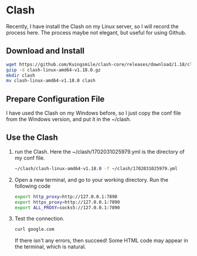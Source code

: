# Clash
Recently, I have install the Clash on my Linux server, so I will record the process here. The process maybe not elegant, but useful for using Github.

## Download and Install

``` bash
wget https://github.com/Kuingsmile/clash-core/releases/download/1.18/clash-linux-amd64-v1.18.0.gz
gzip -d clash-linux-amd64-v1.18.0.gz
mkdir clash
mv clash-linux-amd64-v1.18.0 clash
```
## Prepare Configuration File

I have used the Clash on my Windows before, so I just copy the conf file from the Windows version, and put it in the ~/clash.

## Use the Clash
1. run the Clash. 
   Here the ~/clash/1702031025979.yml is the directory of my conf file.
   ``` bash
   ~/clash/clash-linux-amd64-v1.18.0 -f ~/clash/1702031025979.yml
   ```
2. Open a new terminal, and go to your working directory. Run the following code
   ```bash
   export http_proxy=http://127.0.0.1:7890
   export https_proxy=http://127.0.0.1:7890
   export ALL_PROXY=socks5://127.0.0.1:7890
   ```
3. Test the connection.
   ```bash
   curl google.com
   ```
   If there isn't any errors, then succeed! Some HTML code may appear in the terminal, which is natural. 
